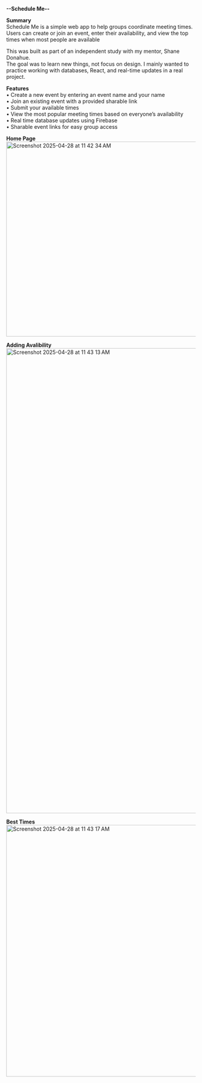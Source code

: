 **--Schedule Me--**  

**Summary**    
Schedule Me is a simple web app to help groups coordinate meeting times.  
Users can create or join an event, enter their availability, and view the top times when most people are available  

This was built as part of an independent study with my mentor, Shane Donahue.  
The goal was to learn new things, not focus on design. I mainly wanted to practice working with databases, React, and real-time updates in a real project.  

**Features**  
	•	Create a new event by entering an event name and your name  
	•	Join an existing event with a provided sharable link  
	•	Submit your available times  
	•	View the most popular meeting times based on everyone’s availability  
	•	Real time database updates using Firebase  
	•	Sharable event links for easy group access  


**Home Page**  
<img width="518" alt="Screenshot 2025-04-28 at 11 42 34 AM" src="https://github.com/user-attachments/assets/46a4269d-ead7-412c-a5ab-7b9dda58e504" />

**Adding Avalibility**  
<img width="1236" alt="Screenshot 2025-04-28 at 11 43 13 AM" src="https://github.com/user-attachments/assets/00f94d2b-ab2e-4672-b686-d51bef9913b7" />

**Best Times**  
<img width="669" alt="Screenshot 2025-04-28 at 11 43 17 AM" src="https://github.com/user-attachments/assets/e0dcca9a-449c-4dbe-8da3-f6a46be9fd7a" />

